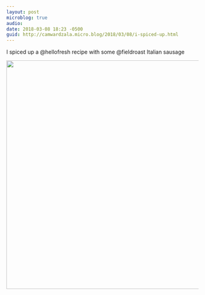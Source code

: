 ```yaml
---
layout: post
microblog: true
audio: 
date: 2018-03-08 18:23 -0500
guid: http://camwardzala.micro.blog/2018/03/08/i-spiced-up.html
---
```

I spiced up a @hellofresh recipe with some @fieldroast Italian sausage

<img src="http://www.camwardzala.com/uploads/2018/e07b627e9a.jpg" width="600" height="600" />
